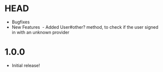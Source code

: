 HEAD
====
 - Bugfixes
 - New Features
   - Added User#other? method, to check if the user signed in with an unknown
   provider

1.0.0
=====
 - Initial release!
